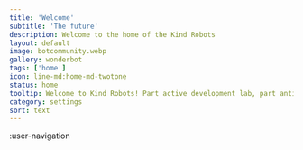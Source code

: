 ```yaml
---
title: 'Welcome'
subtitle: 'The future'
description: Welcome to the home of the Kind Robots
layout: default
image: botcommunity.webp
gallery: wonderbot
tags: ['home']
icon: line-md:home-md-twotone
status: home
tooltip: Welcome to Kind Robots! Part active development lab, part anti-malaria fundraiser, part showing off my slick coding skills. I'm Silas Knight, self-taught full-stack developer, and I built this using Nuxt 3, Typescript, Prisma, Nuxt Content 2, and Pinia.  I have five years experience in the professional tech industry (4 years in TCP/IP tech support, 1 year as a contracted network admin), plus 3 years personally hosting containerized webapps for my Unraid linux homelab. I've trained specifically on language agnostic front-end development using Node.js and API-based jamstack architecture. I'd  love to break into the app development industry ($80k-$120k+ annual USD), or to code for a non-profit ($60k+, plus benefits).  If you're looking for a multi-talented problem solver to help bring your idea to the public, message me at silas@kindrobots.org.
category: settings
sort: text
---
```

:user-navigation